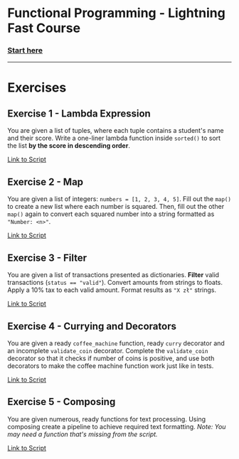 # Functional Programming - Lightning Fast Course

### [Start here](https://github.com/SoliGabiAnn/Functional-programming-course/wiki)
---
# Exercises

## Exercise 1 - Lambda Expression
You are given a list of tuples, where each tuple contains a student's name and their score.
Write a one-liner lambda function inside `sorted()` to sort the list **by the score in descending order**.

[Link to Script](https://github.com/SoliGabiAnn/Functional-programming-course/blob/main/Exercises/1_Lambda.py)

## Exercise 2 - Map
You are given a list of integers: `numbers = [1, 2, 3, 4, 5]`. Fill out the `map()` to create a new list where each number is squared. Then, fill out the other `map()` again to convert each squared number into a string formatted as `"Number: <n>"`.

[Link to Script](https://github.com/SoliGabiAnn/Functional-programming-course/blob/main/Exercises/2_Map.py)

## Exercise 3 - Filter
You are given a list of transactions presented as dictionaries.  **Filter** valid transactions (`status == "valid"`). Convert amounts from strings to floats. Apply a 10% tax to each valid amount. Format results as `"X zł"` strings.

[Link to Script](https://github.com/SoliGabiAnn/Functional-programming-course/blob/main/Exercises/3_Filter.py)

## Exercise 4 - Currying and Decorators
You are given a ready `coffee_machine` function, ready `curry` decorator and an incomplete `validate_coin` decorator. Complete the `validate_coin` decorator so that it checks if number of coins is positive, and use both decorators to make the coffee machine function work just like in tests.

[Link to Script](https://github.com/SoliGabiAnn/Functional-programming-course/blob/main/Exercises/4_Curry_Decorator.py)

## Exercise 5 - Composing
You are given numerous, ready functions for text processing. Using composing create a pipeline to achieve required text formatting. *Note: You may need a function that's missing from the script.*

[Link to Script](https://github.com/SoliGabiAnn/Functional-programming-course/blob/main/Exercises/5_Composing.py)
